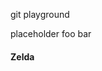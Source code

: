 git playground

<!--START_SECTION:topics-->
placeholder
foo
bar
<!--END_SECTION:topics-->

<h4>Zelda</h4>
